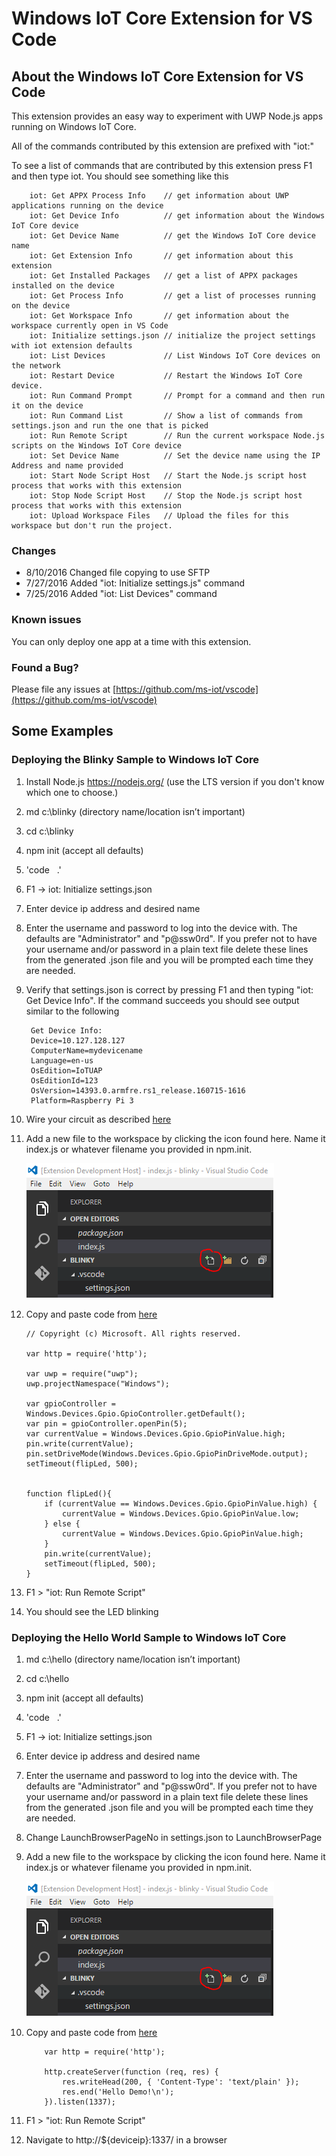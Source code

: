 # Windows IoT Core Extension for VS Code
## About the Windows IoT Core Extension for VS Code
This extension provides an easy way to experiment with UWP Node.js apps running on Windows IoT Core.

All of the commands contributed by this extension are prefixed with "iot:" 

To see a list of commands that are contributed by this extension press F1 and then type iot.  You should see something like this

        iot: Get APPX Process Info    // get information about UWP applications running on the device
        iot: Get Device Info          // get information about the Windows IoT Core device
        iot: Get Device Name          // get the Windows IoT Core device name
        iot: Get Extension Info       // get information about this extension
        iot: Get Installed Packages   // get a list of APPX packages installed on the device
        iot: Get Process Info         // get a list of processes running on the device
        iot: Get Workspace Info       // get information about the workspace currently open in VS Code
        iot: Initialize settings.json // initialize the project settings with iot extension defaults
        iot: List Devices             // List Windows IoT Core devices on the network
        iot: Restart Device           // Restart the Windows IoT Core device.
        iot: Run Command Prompt       // Prompt for a command and then run it on the device
        iot: Run Command List         // Show a list of commands from settings.json and run the one that is picked
        iot: Run Remote Script        // Run the current workspace Node.js scripts on the Windows IoT Core device 
        iot: Set Device Name          // Set the device name using the IP Address and name provided
        iot: Start Node Script Host   // Start the Node.js script host process that works with this extension
        iot: Stop Node Script Host    // Stop the Node.js script host process that works with this extension
        iot: Upload Workspace Files   // Upload the files for this workspace but don't run the project.

### Changes
* 8/10/2016 Changed file copying to use SFTP
* 7/27/2016 Added "iot: Initialize settings.js" command
* 7/25/2016 Added "iot: List Devices" command

### Known issues
You can only deploy one app at a time with this extension.

### Found a Bug?
Please file any issues at [https://github.com/ms-iot/vscode](https://github.com/ms-iot/vscode)

## Some Examples
### Deploying the Blinky Sample to Windows IoT Core
1. Install Node.js https://nodejs.org/ (use the LTS version if you don't know which one to choose.)
1. md c:\blinky (directory name/location isn’t important)
1. cd c:\blinky
1. npm init (accept all defaults)
1. 'code &nbsp; .'
1. F1 -> iot: Initialize settings.json
1. Enter device ip address and desired name
1. Enter the username and password to log into the device with. The defaults are "Administrator" and "p@ssw0rd".  If you prefer not to have your username and/or password in a plain text file delete these lines from the generated .json file and you will be prompted each time they are needed.
1. Verify that settings.json is correct by pressing F1 and then typing "iot: Get Device Info".  If the command succeeds you should see output similar to the following

        Get Device Info:
        Device=10.127.128.127
        ComputerName=mydevicename
        Language=en-us
        OsEdition=IoTUAP
        OsEditionId=123
        OsVersion=14393.0.armfre.rs1_release.160715-1616
        Platform=Raspberry Pi 3

1. Wire your circuit as described [here](https://developer.microsoft.com/en-us/windows/iot/win10/samples/blinky)
1. Add a new file to the workspace by clicking the icon found here. Name it index.js or whatever filename you provided in npm.init.

    ![NewFile](images/NewFile.png)

1. Copy and paste code from [here](https://github.com/ms-iot/samples/blob/develop/BlinkyHeadless/node.js/NodeJsBlinky/server.js)

    ```   
    // Copyright (c) Microsoft. All rights reserved.

    var http = require('http');

    var uwp = require("uwp");
    uwp.projectNamespace("Windows");

    var gpioController = Windows.Devices.Gpio.GpioController.getDefault();
    var pin = gpioController.openPin(5);
    var currentValue = Windows.Devices.Gpio.GpioPinValue.high;
    pin.write(currentValue);
    pin.setDriveMode(Windows.Devices.Gpio.GpioPinDriveMode.output);
    setTimeout(flipLed, 500);


    function flipLed(){
        if (currentValue == Windows.Devices.Gpio.GpioPinValue.high) {
            currentValue = Windows.Devices.Gpio.GpioPinValue.low;
        } else {
            currentValue = Windows.Devices.Gpio.GpioPinValue.high;
        }
        pin.write(currentValue);
        setTimeout(flipLed, 500);
    }
    ```

1. F1 > "iot: Run Remote Script"
1. You should see the LED blinking

### Deploying the Hello World Sample to Windows IoT Core
1. md c:\hello (directory name/location isn’t important)
1. cd c:\hello
1. npm init (accept all defaults)
1. 'code &nbsp; .'
1. F1 -> iot: Initialize settings.json
1. Enter device ip address and desired name
1. Enter the username and password to log into the device with. The defaults are "Administrator" and "p@ssw0rd".  If you prefer not to have your username and/or password in a plain text file delete these lines from the generated .json file and you will be prompted each time they are needed.
1. Change LaunchBrowserPageNo in settings.json to LaunchBrowserPage
1. Add a new file to the workspace by clicking the icon found here. Name it index.js or whatever filename you provided in npm.init.

    ![NewFile](images/NewFile.png)

1. Copy and paste code from [here](https://github.com/ms-iot/samples/blob/develop/BlinkyHeadless/node.js/NodeJsBlinky/server.js)
    ```   
        var http = require('http');
        
        http.createServer(function (req, res) {
            res.writeHead(200, { 'Content-Type': 'text/plain' });
            res.end('Hello Demo!\n');
        }).listen(1337);
    ```

1. F1 > "iot: Run Remote Script"
1. Navigate to http://${deviceip}:1337/ in a browser
